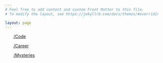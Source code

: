 ```yaml
---
# Feel free to add content and custom Front Matter to this file.
# To modify the layout, see https://jekyllrb.com/docs/themes/#overriding-theme-defaults

layout: page
---
```




&emsp;&emsp;[/Code](/code)

&emsp;&emsp;[/Career](/career)

&emsp;&emsp;[/Mysteries](/mysteries)